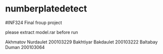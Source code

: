 # numberplatedetect

#INF324 Final froup project

please extract model.rar before run

Akhmatov Nurdaulet 200103229
Bakhtiyar Bakdaulet 200103222
Baltabay Duman 200103064

